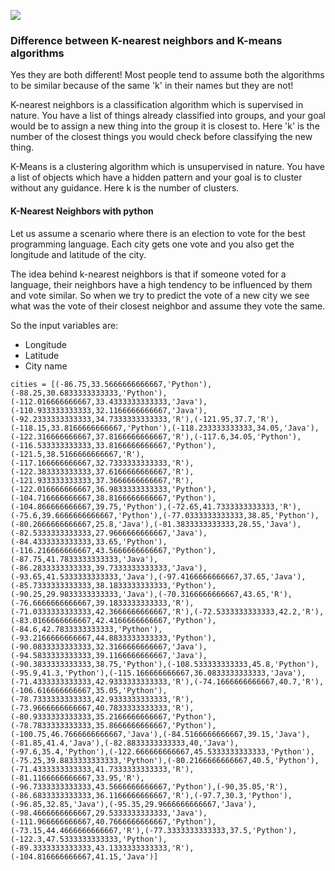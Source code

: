 ![](http://gerardnico.com/wiki/_media/data_mining/basket_analysis_joke.png)


### Difference between K-nearest neighbors and K-means algorithms

Yes they are both different! Most people tend to assume both the algorithms to be similar because of the same 'k' in their names but they are not!

K-nearest neighbors is a classification algorithm which is supervised in nature. You have a list of things already classified into groups, and your goal would be to assign a new thing into the group it is closest to. Here 'k' is the number of the closest things you would check before classifying the new thing. 

K-Means is a clustering algorithm which is unsupervised in nature. You have a list of objects which have a hidden pattern and your goal is to cluster without any guidance. Here k is the number of clusters. 


#### K-Nearest Neighbors with python

Let us assume a scenario where there is an election to vote for the best programming language. Each city gets one vote and you also get the longitude and latitude of the city. 

The idea behind k-nearest neighbors is that if someone voted for a language, their neighbors have a high tendency to be influenced by them and vote similar. So when we try to predict the vote of a new city we see what was the vote of their closest neighbor and assume they vote the same.  

So the input variables are: 

- Longitude
- Latitude
- City name

```
cities = [(-86.75,33.5666666666667,'Python'),(-88.25,30.6833333333333,'Python'),(-112.016666666667,33.4333333333333,'Java'),(-110.933333333333,32.1166666666667,'Java'),(-92.2333333333333,34.7333333333333,'R'),(-121.95,37.7,'R'),(-118.15,33.8166666666667,'Python'),(-118.233333333333,34.05,'Java'),(-122.316666666667,37.8166666666667,'R'),(-117.6,34.05,'Python'),(-116.533333333333,33.8166666666667,'Python'),(-121.5,38.5166666666667,'R'),(-117.166666666667,32.7333333333333,'R'),(-122.383333333333,37.6166666666667,'R'),(-121.933333333333,37.3666666666667,'R'),(-122.016666666667,36.9833333333333,'Python'),(-104.716666666667,38.8166666666667,'Python'),(-104.866666666667,39.75,'Python'),(-72.65,41.7333333333333,'R'),(-75.6,39.6666666666667,'Python'),(-77.0333333333333,38.85,'Python'),(-80.2666666666667,25.8,'Java'),(-81.3833333333333,28.55,'Java'),(-82.5333333333333,27.9666666666667,'Java'),(-84.4333333333333,33.65,'Python'),(-116.216666666667,43.5666666666667,'Python'),(-87.75,41.7833333333333,'Java'),(-86.2833333333333,39.7333333333333,'Java'),(-93.65,41.5333333333333,'Java'),(-97.4166666666667,37.65,'Java'),(-85.7333333333333,38.1833333333333,'Python'),(-90.25,29.9833333333333,'Java'),(-70.3166666666667,43.65,'R'),(-76.6666666666667,39.1833333333333,'R'),(-71.0333333333333,42.3666666666667,'R'),(-72.5333333333333,42.2,'R'),(-83.0166666666667,42.4166666666667,'Python'),(-84.6,42.7833333333333,'Python'),(-93.2166666666667,44.8833333333333,'Python'),(-90.0833333333333,32.3166666666667,'Java'),(-94.5833333333333,39.1166666666667,'Java'),(-90.3833333333333,38.75,'Python'),(-108.533333333333,45.8,'Python'),(-95.9,41.3,'Python'),(-115.166666666667,36.0833333333333,'Java'),(-71.4333333333333,42.9333333333333,'R'),(-74.1666666666667,40.7,'R'),(-106.616666666667,35.05,'Python'),(-78.7333333333333,42.9333333333333,'R'),(-73.9666666666667,40.7833333333333,'R'),(-80.9333333333333,35.2166666666667,'Python'),(-78.7833333333333,35.8666666666667,'Python'),(-100.75,46.7666666666667,'Java'),(-84.5166666666667,39.15,'Java'),(-81.85,41.4,'Java'),(-82.8833333333333,40,'Java'),(-97.6,35.4,'Python'),(-122.666666666667,45.5333333333333,'Python'),(-75.25,39.8833333333333,'Python'),(-80.2166666666667,40.5,'Python'),(-71.4333333333333,41.7333333333333,'R'),(-81.1166666666667,33.95,'R'),(-96.7333333333333,43.5666666666667,'Python'),(-90,35.05,'R'),(-86.6833333333333,36.1166666666667,'R'),(-97.7,30.3,'Python'),(-96.85,32.85,'Java'),(-95.35,29.9666666666667,'Java'),(-98.4666666666667,29.5333333333333,'Java'),(-111.966666666667,40.7666666666667,'Python'),(-73.15,44.4666666666667,'R'),(-77.3333333333333,37.5,'Python'),(-122.3,47.5333333333333,'Python'),(-89.3333333333333,43.1333333333333,'R'),(-104.816666666667,41.15,'Java')]

```



